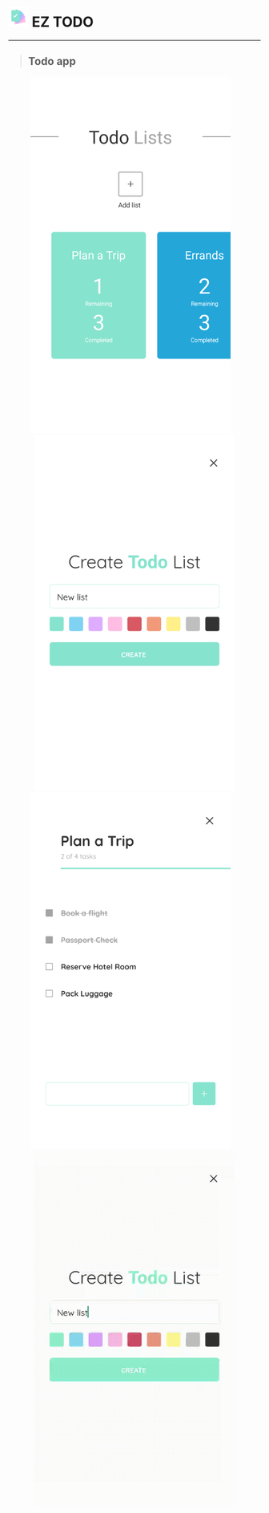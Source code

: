 # <img src="/assets/icon.png" width="40"> EZ TODO

---

> ## Todo app

<p align="center"><img src="/assets/screenshots/todo-1.png" width="400">&nbsp;&nbsp;&nbsp;&nbsp;<img src="/assets/screenshots/todo-2.png" width="400"><img src="/assets/screenshots/todo-3.png" width="400">&nbsp;&nbsp;&nbsp;&nbsp;<img src="/assets/screenshots/todo-4.gif" width="400"><p>
